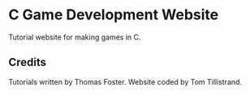 # C Game Development Website

Tutorial website for making games in C.

## Credits

Tutorials written by Thomas Foster. Website coded by Tom Tillistrand.
